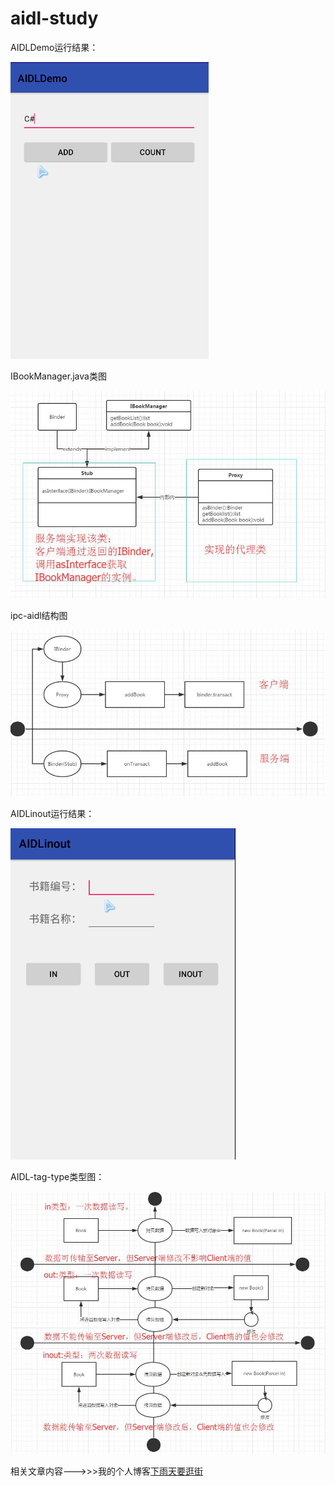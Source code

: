 # aidl-study

AIDLDemo运行结果：

![aidldemo运行结果图](AIDLDemo/aidldemo.gif)

IBookManager.java类图

![aidl接口生成的类图](AIDLDemo/IBookManager.jpg)

ipc-aidl结构图

![ipc-aidl结构图](AIDLDemo/ipc-aidl.jpg)


AIDLinout运行结果：

![aidlinout运行结果图](AIDLinout/aidlinout.gif)


AIDL-tag-type类型图：

![aidlinout运行结果图](AIDLinout/aidl-tag-type.jpg)


相关文章内容--->>>我的个人博客[下雨天要逛街](http://dandanlove.com/)